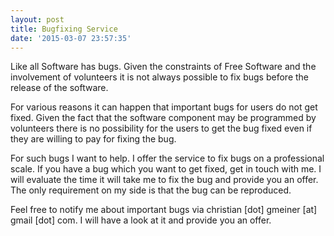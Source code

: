 ```yaml
---
layout: post
title: Bugfixing Service
date: '2015-03-07 23:57:35'
---
```



Like all Software has bugs. Given the constraints of Free Software and the involvement of volunteers it is not always possible to fix bugs before the release of the software.

For various reasons it can happen that important bugs for users do not get fixed. Given the fact that the software component may be programmed by volunteers there is no possibility for the users to get the bug fixed even if they are willing to pay for fixing the bug.

For such bugs I want to help. I offer the service to fix bugs on a professional scale. If you have a bug which you want to get fixed, get in touch with me. I will evaluate the time it will take me to fix the bug and provide you an offer. The only requirement on my side is that the bug can be reproduced.

Feel free to notify me about important bugs via christian [dot] gmeiner [at] gmail [dot] com. I will have a look at it and provide you an offer.
